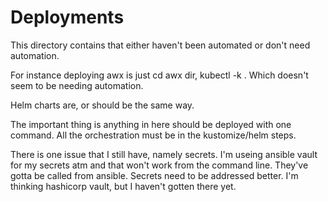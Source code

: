 # Deployments

This directory contains that either haven't been automated or don't need automation.

For instance deploying awx is just cd awx dir, kubectl -k .   Which doesn't seem to be needing automation.

Helm charts are, or should be the same way.

The important thing is anything in here should be deployed with one command.  All the orchestration must be in 
the kustomize/helm steps.

There is one issue that I still have, namely secrets.  I'm useing ansible vault for my secrets atm and that won't work from the command line.  They've gotta be called from ansible.  Secrets need to be addressed better.  I'm thinking hashicorp vault, but I haven't gotten there yet.

